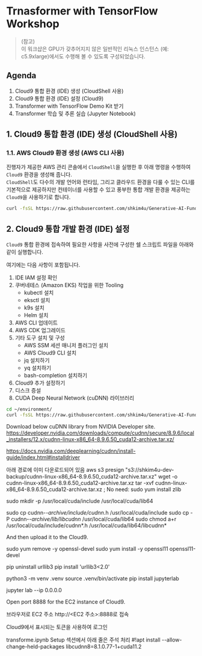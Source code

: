 # Trnasformer with TensorFlow Workshop
> (참고)<br>
> 이 워크샵은 GPU가 갖추어지지 않은 일반적인 리눅스 인스턴스 (예: c5.9xlarge)에서도 수행해 볼 수 있도록 구성되었습니다.


## Agenda
1. Cloud9 통합 환경 (IDE) 생성 (CloudShell 사용)
2. Cloud9 통합 환경 (IDE) 설정 (Cloud9)
3. Transformer with TensorFlow Demo Kit 받기
4. Transformer 학습 및 추론 실습 (Jupyter Notebook)

## 1. Cloud9 통합 환경 (IDE) 생성 (CloudShell 사용)
### 1.1. AWS Cloud9 환경 생성 (AWS CLI 사용)
진행자가 제공한 AWS 관리 콘솔에서 ```CloudShell```을 실행한 후 아래 명령을 수행하여 ```Cloud9``` 환경을 생성해 줍니다.<br>
```CloudShell```도 다수의 개발 언어와 런타임, 그리고 클라우드 환경을 다룰 수 있는 CLI를 기본적으로 제공하지만 컨테이너를 사용할 수 있고 풍부한 통합 개발 환경을 제공하는 ```Cloud9```을 사용하기로 합니다.<br>
```bash
curl -fsSL https://raw.githubusercontent.com/shkim4u/Generative-AI-Fundamentals/main/cloud9/bootstrap-v2-with-admin-user-trust.sh | bash
```
## 2. Cloud9 통합 개발 환경 (IDE) 설정
```Cloud9``` 통합 환경에 접속하여 필요한 사항을 사전에 구성한 쉘 스크립트 파일을 아래와 같이 실행합니다.

여기에는 다음 사항이 포함됩니다.
1. IDE IAM 설정 확인
2. 쿠버네테스 (Amazon EKS) 작업을 위한 Tooling
    * kubectl 설치
    * eksctl 설치
    * k9s 설치
    * Helm 설치
3. AWS CLI 업데이트
4. AWS CDK 업그레이드
5. 기타 도구 설치 및 구성
    * AWS SSM 세션 매니저 플러그인 설치
    * AWS Cloud9 CLI 설치
    * jq 설치하기
    * yq 설치하기
    * bash-completion 설치하기
6. Cloud9 추가 설정하기
7. 디스크 증설
8. CUDA Deep Neural Network (cuDNN) 라이브러리

```bash
cd ~/environment/
curl -fsSL https://raw.githubusercontent.com/shkim4u/Generative-AI-Fundamentals/main/cloud9/cloud9.sh | bash
```


Download below cuDNN library from NVIDIA Developer site.
https://developer.nvidia.com/downloads/compute/cudnn/secure/8.9.6/local_installers/12.x/cudnn-linux-x86_64-8.9.6.50_cuda12-archive.tar.xz/


https://docs.nvidia.com/deeplearning/cudnn/install-guide/index.html#installdriver

아래 경로에 이미 다운로드되어 있음
aws s3 presign "s3://shkim4u-dev-backup/cudnn-linux-x86_64-8.9.6.50_cuda12-archive.tar.xz"
wget <Presigned URL> -o cudnn-linux-x86_64-8.9.6.50_cuda12-archive.tar.xz
tar -xvf cudnn-linux-x86_64-8.9.6.50_cuda12-archive.tar.xz
; No need: sudo yum install zlib

sudo mkdir -p /usr/local/cuda/include /usr/local/cuda/lib64

sudo cp cudnn-*-archive/include/cudnn*.h /usr/local/cuda/include
sudo cp -P cudnn-*-archive/lib/libcudnn* /usr/local/cuda/lib64
sudo chmod a+r /usr/local/cuda/include/cudnn*.h /usr/local/cuda/lib64/libcudnn*


And then upload it to the Cloud9.

sudo yum remove -y openssl-devel
sudo yum install -y openssl11 openssl11-devel

pip uninstall urllib3
pip install 'urllib3<2.0'

python3 -m venv .venv
source .venv/bin/activate
pip install jupyterlab

jupyter lab --ip 0.0.0.0

Open port 8888 for the EC2 instance of Cloud9.

브라우저로 EC2 주소 http://<EC2 주소>:8888로 접속

Cloud9에서 표시되는 토큰을 사용하여 로그인

transforme.ipynb Setup 섹션에서 아래 줄은 주석 처리
#!apt install --allow-change-held-packages libcudnn8=8.1.0.77-1+cuda11.2
